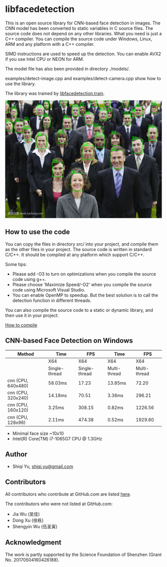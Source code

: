 # libfacedetection

This is an open source library for CNN-based face detection in images. The CNN model has been converted to static variables in C source files. The source code does not depend on any other libraries. What you need is just a C++ compiler. You can compile the source code under Windows, Linux, ARM and any platform with a C++ compiler.

SIMD instructions are used to speed up the detection. You can enable AVX2 if you use Intel CPU or NEON for ARM.

The model file has also been provided in directory ./models/.

examples/detect-image.cpp and examples/detect-camera.cpp show how to use the library.

The library was trained by [libfacedetection.train](https://github.com/ShiqiYu/libfacedetection.train).

![Examples](/images/cnnresult.png "Detection example")

## How to use the code

You can copy the files in directory src/ into your project,
and compile them as the other files in your project.
The source code is written in standard C/C++.
It should be compiled at any platform which support C/C++.

Some tips:

  * Please add -O3 to turn on optimizations when you compile the source code using g++.
  * Please choose 'Maximize Speed/-O2' when you compile the source code using Microsoft Visual Studio.
  * You can enable OpenMP to speedup. But the best solution is to call the detection function in different threads.

You can also compile the source code to a static or dynamic library, and then use it in your project.

[How to compile](COMPILE.md)


## CNN-based Face Detection on Windows


| Method             |Time          | FPS         |Time          | FPS         |
|--------------------|--------------|-------------|--------------|-------------|
|                    |  X64         |X64          |  X64         |X64          |
|                    |Single-thread |Single-thread|Multi-thread  |Multi-thread |
|cnn (CPU, 640x480)  |  58.03ms     |  17.23      | 13.85ms      |   72.20     |
|cnn (CPU, 320x240)  |  14.18ms     |  70.51      |  3.38ms      |  296.21     |
|cnn (CPU, 160x120)  |   3.25ms     | 308.15      |  0.82ms      | 1226.56     |
|cnn (CPU, 128x96)   |   2.11ms     | 474.38      |  0.52ms      | 1929.60     |

* Minimal face size ~10x10
* Intel(R) Core(TM) i7-1065G7 CPU @ 1.3GHz

<!--
## CNN-based Face Detection on ARM Linux (Raspberry Pi 3 B+)

(To be updated)

| Method             |Time          | FPS         |Time          | FPS         |
|--------------------|--------------|-------------|--------------|-------------|
|                    |Single-thread |Single-thread|Multi-thread  |Multi-thread |
|cnn (CPU, 640x480)  |  512.04ms    |  1.95       |  174.89ms    |   5.72      |
|cnn (CPU, 320x240)  |  123.47ms    |  8.10       |   42.13ms    |  23.74      |
|cnn (CPU, 160x120)  |   27.42ms    | 36.47       |    9.75ms    | 102.58      |
|cnn (CPU, 128x96)   |   17.78ms    | 56.24       |    6.12ms    | 163.50      |

* Face detection only, and no landmark detection included.
* Minimal face size ~10x10
* Raspberry Pi 3 B+, Broadcom BCM2837B0, Cortex-A53 (ARMv8) 64-bit SoC @ 1.4GHz
-->

## Author
* Shiqi Yu, <shiqi.yu@gmail.com>

## Contributors
All contributors who contribute at GitHub.com are listed [here](https://github.com/ShiqiYu/libfacedetection/graphs/contributors). 

The contributors who were not listed at GitHub.com:
* Jia Wu (吴佳)
* Dong Xu (徐栋)
* Shengyin Wu (伍圣寅)

## Acknowledgment
The work is partly supported by the Science Foundation of Shenzhen (Grant No. 20170504160426188).
